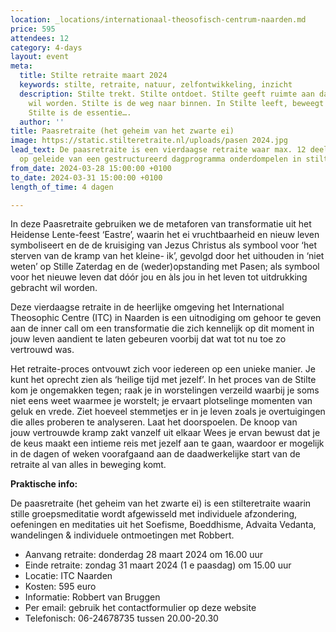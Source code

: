 ```yaml
---
location: _locations/internationaal-theosofisch-centrum-naarden.md
price: 595
attendees: 12
category: 4-days
layout: event
meta:
  title: Stilte retraite maart 2024
  keywords: stilte, retraite, natuur, zelfontwikkeling, inzicht
  description: Stilte trekt. Stilte ontdoet. Stilte geeft ruimte aan dat wat gezien
    wil worden. Stilte is de weg naar binnen. In Stilte leeft, beweegt en sterft alles.
    Stilte is de essentie….
  author: ''
title: Paasretraite (het geheim van het zwarte ei)
image: https://static.stilteretraite.nl/uploads/pasen 2024.jpg
lead_text: De paasretraite is een vierdaagse retraite waar max. 12 deelnemers zich
  op geleide van een gestructureerd dagprogramma onderdompelen in stilte.
from_date: 2024-03-28 15:00:00 +0100
to_date: 2024-03-31 15:00:00 +0100
length_of_time: 4 dagen

---
```

In deze Paasretraite gebruiken we de metaforen van transformatie uit het Heidense Lente-feest
‘Eastre’, waarin het ei vruchtbaarheid en nieuw leven symboliseert en de de kruisiging van Jezus
Christus als symbool voor ‘het sterven van de kramp van het kleine- ik’, gevolgd door het uithouden
in ‘niet weten’ op Stille Zaterdag en de (weder)opstanding met Pasen; als symbool voor het nieuwe
leven dat dóór jou en àls jou in het leven tot uitdrukking gebracht wil worden.

Deze vierdaagse retraite in de heerlijke omgeving het International Theosophic Centre (ITC) in
Naarden is een uitnodiging om gehoor te geven aan de inner call om een transformatie die zich
kennelijk op dit moment in jouw leven aandient te laten gebeuren voorbij dat wat tot nu toe zo
vertrouwd was.

Het retraite-proces ontvouwt zich voor iedereen op een unieke manier. Je kunt het oprecht zien als
‘heilige tijd met jezelf’. In het proces van de Stilte kom je ongemakken tegen; raak je in worstelingen
verzeild waarbij je soms niet eens weet waarmee je worstelt; je ervaart plotselinge momenten van
geluk en vrede. Ziet hoeveel stemmetjes er in je leven zoals je overtuigingen die alles proberen te
analyseren. Laat het doorspoelen. De knoop van jouw vertrouwde kramp zakt vanzelf uit elkaar
Wees je ervan bewust dat je de keus maakt een intieme reis met jezelf aan te gaan, waardoor er
mogelijk in de dagen of weken voorafgaand aan de daadwerkelijke start van de retraite al van alles in
beweging komt.

**Praktische info:**

De paasretraite (het geheim van het zwarte ei) is een stilteretraite waarin stille groepsmeditatie
wordt afgewisseld met individuele afzondering, oefeningen en meditaties uit het Soefisme,
Boeddhisme, Advaita Vedanta, wandelingen &amp; individuele ontmoetingen met Robbert.

* Aanvang retraite: donderdag 28 maart 2024 om 16.00 uur
* Einde retraite: zondag 31 maart 2024 (1 e paasdag) om 15.00 uur
* Locatie: ITC Naarden
* Kosten: 595 euro
* Informatie: Robbert van Bruggen
* Per email: gebruik het contactformulier op deze website
* Telefonisch: 06-24678735 tussen 20.00-20.30